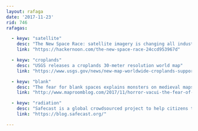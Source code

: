 ```yaml
---
layout: rafaga
date: '2017-11-23'
rid: 746
rafagas:

  - keyw: "satellite"
    desc: "The New Space Race: satellite imagery is changing all industries"
    link: "https://hackernoon.com/the-new-space-race-24ccd953967d"

  - keyw: "croplands"
    desc: "USGS releases a croplands 30-meter resolution world map"
    link: "https://www.usgs.gov/news/new-map-worldwide-croplands-supports-food-and-water-security"

  - keyw: "blank"
    desc: "The fear for blank spaces explains monsters on medieval maps"
    link: "http://www.maproomblog.com/2017/11/horror-vacui-the-fear-of-blank-spaces/"

  - keyw: "radiation"
    desc: "Safecast is a global crowdsourced project to help citizens to generate open data about their environment"
    link: "https://blog.safecast.org/"

---
```

